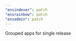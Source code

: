 ```yaml
---
"ensindexer": patch
"ensrainbow": patch
"ensadmin": patch
---
```


Grouped apps for single release
  